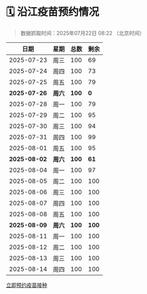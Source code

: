 # 🗓️ 沿江疫苗预约情况

> 数据抓取时间：2025年07月22日 08:22 （北京时间）

| 日期 | 星期 | 总数 | 剩余 |
|------|------|------|------|
| 2025-07-23 | 周三 | 100 | 69 |
| 2025-07-24 | 周四 | 100 | 73 |
| 2025-07-25 | 周五 | 100 | 79 |
| **2025-07-26** | **周六** | **100** | **0** |
| 2025-07-28 | 周一 | 100 | 79 |
| 2025-07-29 | 周二 | 100 | 95 |
| 2025-07-30 | 周三 | 100 | 94 |
| 2025-07-31 | 周四 | 100 | 99 |
| 2025-08-01 | 周五 | 100 | 95 |
| **2025-08-02** | **周六** | **100** | **61** |
| 2025-08-04 | 周一 | 100 | 97 |
| 2025-08-05 | 周二 | 100 | 100 |
| 2025-08-06 | 周三 | 100 | 100 |
| 2025-08-07 | 周四 | 100 | 100 |
| 2025-08-08 | 周五 | 100 | 100 |
| **2025-08-09** | **周六** | **100** | **100** |
| 2025-08-11 | 周一 | 100 | 100 |
| 2025-08-12 | 周二 | 100 | 100 |
| 2025-08-13 | 周三 | 100 | 100 |
| 2025-08-14 | 周四 | 100 | 100 |


<div class="button-container">
<a class="btn" href="http://yfzweb.ishequ.net/#/login" target="_blank">立即预约疫苗接种</a>
</div>
